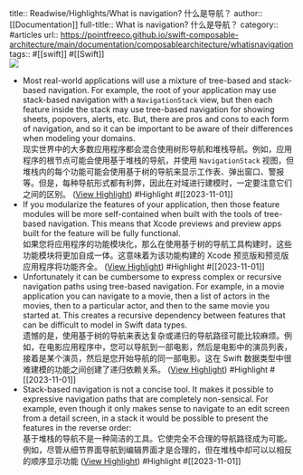 title:: Readwise/Highlights/What is navigation? 什么是导航？
author:: [[Documentation]]
full-title:: What is navigation? 什么是导航？
category:: #articles
url:: https://pointfreeco.github.io/swift-composable-architecture/main/documentation/composablearchitecture/whatisnavigation
tags:: #[[swift]] #[[Swift]]  
![](https://readwise-assets.s3.amazonaws.com/media/uploaded_book_covers/profile_182549/developer-og.jpg)

- Most real-world applications will use a mixture of tree-based and stack-based navigation. For example, the root of your application may use stack-based navigation with a `NavigationStack` view, but then each feature inside the stack may use tree-based navigation for showing sheets, popovers, alerts, etc. But, there are pros and cons to each form of navigation, and so it can be important to be aware of their differences when modeling your domains.  
  现实世界中的大多数应用程序都会混合使用树形导航和堆栈导航。例如，应用程序的根节点可能会使用基于堆栈的导航，并使用 `NavigationStack` 视图，但堆栈内的每个功能可能会使用基于树的导航来显示工作表、弹出窗口、警报等。但是，每种导航形式都有利弊，因此在对域进行建模时，一定要注意它们之间的区别。 ([View Highlight](https://read.readwise.io/read/01he4zpjjf708y0en30hb80ra2)) #Highlight #[[2023-11-01]]
- If you modularize the features of your application, then those feature modules will be more self-contained when built with the tools of tree-based navigation. This means that Xcode previews and preview apps built for the feature will be fully functional.  
  如果您将应用程序的功能模块化，那么在使用基于树的导航工具构建时，这些功能模块将更加自成一体。这意味着为该功能构建的 Xcode 预览版和预览版应用程序将功能齐全。 ([View Highlight](https://read.readwise.io/read/01he4zqvextq4y323da6pd8n6r)) #Highlight #[[2023-11-01]]
- Unfortunately it can be cumbersome to express complex or recursive navigation paths using tree-based navigation. For example, in a movie application you can navigate to a movie, then a list of actors in the movies, then to a particular actor, and then to the same movie you started at. This creates a recursive dependency between features that can be difficult to model in Swift data types.  
  遗憾的是，使用基于树的导航来表达复杂或递归的导航路径可能比较麻烦。例如，在电影应用程序中，您可以导航到一部电影，然后是电影中的演员列表，接着是某个演员，然后是您开始导航的同一部电影。这在 Swift 数据类型中很难建模的功能之间创建了递归依赖关系。 ([View Highlight](https://read.readwise.io/read/01he4ztb7ekthvdh2vasyf42b2)) #Highlight #[[2023-11-01]]
- Stack-based navigation is not a concise tool. It makes it possible to expressive navigation paths that are completely non-sensical. For example, even though it only makes sense to navigate to an edit screen from a detail screen, in a stack it would be possible to present the features in the reverse order:  
  基于堆栈的导航不是一种简洁的工具。它使完全不合理的导航路径成为可能。例如，尽管从细节界面导航到编辑界面才是合理的，但在堆栈中却可以以相反的顺序显示功能 ([View Highlight](https://read.readwise.io/read/01he4zt4xnv3qvespq9ds2z4hg)) #Highlight #[[2023-11-01]]